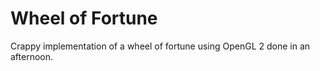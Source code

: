 # Wheel of Fortune
Crappy implementation of a wheel of fortune using OpenGL 2 done in an afternoon.
